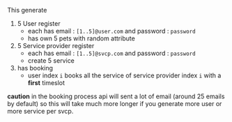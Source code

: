 This generate
1. 5 User register
   - each has email : `[1..5]@user.com` and password : `password`
   - has own 5 pets with random attribute
2. 5 Service provider register
   - each has email : `[1..5]@svcp.com` and password : `password`
   - create 5 service
3. has booking
   - user index `i` books all the service of service provider index `i` with a **first** timeslot

**caution** in the booking process api will sent a lot of email (around 25 emails by default) so this will take much more longer if you generate more user or more service per svcp.